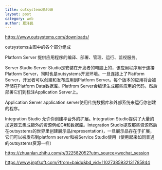 ```yaml
---
title: outsystems低代码
layout: post
category: web
author: 夏泽民
---
```

https://www.outsystems.com/downloads/

outsystems由图中的各个部分组成

Platform Server
提供应用程序的编译、部署、管理、运行、监视服务。

Server Studio
Server Studio是安装在开发者的电脑上的，该应用程序用于连接Platform Server，同时也是outsystems开发环境。一旦连接上了Platform Server，开发者可以创建和发布应用到Platform Server。每个版本的应用将会被存储在Platform Data数据库。Platfrom Server会编译生成那些应用的代码，然后部署它们到标注Application Server上。

Application Server
application server使用传统数据库和外部系统来运行你创建的程序。

Integration Studio
允许你创建平台外的扩展。Integration Studio提供了大量的加速器去集成额外的资源例如C#和数据库。Integration Studio提取那些资源然后在outsystems的世界里创建展示品(representation)，一旦展示品存在于扩展，它们可以被发布到platform server和被Service Studio使用（使用起来如同普通的outsystems资源一样）

<!-- more -->
https://zhuanlan.zhihu.com/p/322582052?utm_source=wechat_session

https://www.jnpfsoft.com/?from=baidu&bd_vid=11027385932131785844


